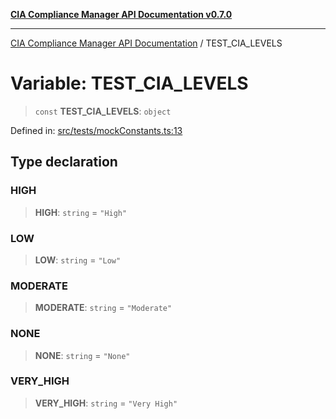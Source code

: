 [**CIA Compliance Manager API Documentation v0.7.0**](../README.md)

***

[CIA Compliance Manager API Documentation](../globals.md) / TEST\_CIA\_LEVELS

# Variable: TEST\_CIA\_LEVELS

> `const` **TEST\_CIA\_LEVELS**: `object`

Defined in: [src/tests/mockConstants.ts:13](https://github.com/Hack23/cia-compliance-manager/blob/main/src/tests/mockConstants.ts#L13)

## Type declaration

### HIGH

> **HIGH**: `string` = `"High"`

### LOW

> **LOW**: `string` = `"Low"`

### MODERATE

> **MODERATE**: `string` = `"Moderate"`

### NONE

> **NONE**: `string` = `"None"`

### VERY\_HIGH

> **VERY\_HIGH**: `string` = `"Very High"`
